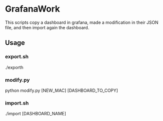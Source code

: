 # GrafanaWork

This scripts copy a dashboard in grafana, made a modification in their JSON file, and then import again the dashboard.

## Usage

### export.sh

./exporth

### modify.py

python modify.py [NEW_MAC] [DASHBOARD_TO_COPY]

### import.sh

./import [DASHBOARD_NAME]
